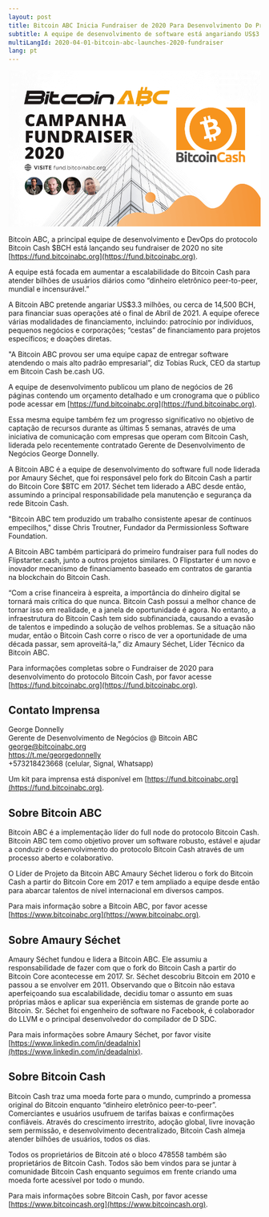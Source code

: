```yaml
---
layout: post
title: Bitcoin ABC Inicia Fundraiser de 2020 Para Desenvolvimento Do Protocolo Bitcoin Cash
subtitle: A equipe de desenvolvimento de software está angariando US$3.3 milhões para aumentar a escalabilidade do Bitcoin Cash durante o próximo ano
multiLangId: 2020-04-01-bitcoin-abc-launches-2020-fundraiser
lang: pt
---
```


![Bitcoin ABC 2020 Funding Campaign](/img/BitcoinABC-2020-Funding-pt.png)

Bitcoin ABC, a principal equipe de desenvolvimento e DevOps do protocolo Bitcoin Cash $BCH está lançando seu fundraiser de 2020 no site [https://fund.bitcoinabc.org](https://fund.bitcoinabc.org).

A equipe está focada em aumentar a escalabilidade do Bitcoin Cash para atender bilhões de usuários diários como “dinheiro eletrônico peer-to-peer, mundial e incensurável.”

A Bitcoin ABC pretende angariar US$3.3 milhões, ou cerca de 14,500 BCH, para financiar suas operações até o final de Abril de 2021. A equipe oferece várias modalidades de financiamento, incluindo: patrocínio por indivíduos, pequenos negócios e corporações; “cestas” de financiamento para projetos específicos; e doações diretas.

"A Bitcoin ABC provou ser uma equipe capaz de entregar software atendendo o mais alto padrão empresarial”, diz Tobias Ruck, CEO da startup em Bitcoin Cash be.cash UG.

A equipe de desenvolvimento publicou um plano de negócios de 26 páginas contendo um orçamento detalhado e um cronograma que o público pode acessar em [https://fund.bitcoinabc.org](https://fund.bitcoinabc.org).

Essa mesma equipe também fez um progresso significativo no objetivo de captação de recursos durante as últimas 5 semanas, através de uma iniciativa de comunicação com empresas que operam com Bitcoin Cash, liderada pelo recentemente contratado Gerente de Desenvolvimento de Negócios George Donnelly.

A Bitcoin ABC é a equipe de desenvolvimento do software full node liderada por Amaury Séchet, que foi responsável pelo fork do Bitcoin Cash a partir do Bitcoin Core $BTC em 2017. Séchet tem liderado a ABC desde então, assumindo a principal responsabilidade pela manutenção e segurança da rede Bitcoin Cash.

"Bitcoin ABC tem produzido um trabalho consistente apesar de contínuos empecilhos," disse Chris Troutner, Fundador da Permissionless Software Foundation.

A Bitcoin ABC também participará do primeiro fundraiser para full nodes do Flipstarter.cash, junto a outros projetos similares. O Flipstarter é um novo e inovador mecanismo de financiamento baseado em contratos de garantia na blockchain do Bitcoin Cash.

“Com a crise financeira à espreita, a importância do dinheiro digital se tornará mais crítica do que nunca. Bitcoin Cash possui a melhor chance de tornar isso em realidade, e a janela de oportunidade é agora. No entanto, a infraestrutura do Bitcoin Cash tem sido subfinanciada, causando a evasão de talentos e impedindo a solução de velhos problemas. Se a situação não mudar, então o Bitcoin Cash corre o risco de ver a oportunidade de uma década passar, sem aproveitá-la,” diz Amaury Séchet, Líder Técnico da Bitcoin ABC.

Para informações completas sobre o Fundraiser de 2020 para desenvolvimento do protocolo Bitcoin Cash, por favor acesse [https://fund.bitcoinabc.org](https://fund.bitcoinabc.org).

## Contato Imprensa

<p>George Donnelly <br />
Gerente de Desenvolvimento de Negócios @ Bitcoin ABC<br />
<a href="mailto:george@bitcoinabc.org">george@bitcoinabc.org</a><br />
<a href="https://t.me/georgedonnelly">https://t.me/georgedonnelly</a><br />
+573218423668 (celular, Signal, Whatsapp)</p>

Um kit para imprensa está disponível em [https://fund.bitcoinabc.org](https://fund.bitcoinabc.org).

## Sobre Bitcoin ABC

Bitcoin ABC é a implementação líder do full node do protocolo Bitcoin Cash. Bitcoin ABC tem como objetivo prover um software robusto, estável e ajudar a conduzir o desenvolvimento do protocolo Bitcoin Cash através de um processo aberto e colaborativo.

O Líder de Projeto da Bitcoin ABC Amaury Séchet liderou o fork do Bitcoin Cash a partir do Bitcoin Core em 2017 e tem ampliado a equipe desde então para abarcar talentos de nível internacional em diversos campos.

Para mais informação sobre a Bitcoin ABC, por favor acesse [https://www.bitcoinabc.org](https://www.bitcoinabc.org).

## Sobre Amaury Séchet

Amaury Séchet fundou e lidera a Bitcoin ABC. Ele assumiu a responsabilidade de fazer com que o fork do Bitcoin Cash a partir do Bitcoin Core acontecesse em 2017. Sr. Séchet descobriu Bitcoin em 2010 e passou a se envolver em 2011. Observando que o Bitcoin não estava aperfeiçoando sua escalabilidade, decidiu tomar o assunto em suas próprias mãos e aplicar sua experiência em sistemas de grande porte ao Bitcoin. Sr. Séchet foi engenheiro de software no Facebook, é colaborador do LLVM e o principal desenvolvedor do compilador de D SDC.

Para mais informações sobre Amaury Séchet, por favor visite [https://www.linkedin.com/in/deadalnix](https://www.linkedin.com/in/deadalnix).

## Sobre Bitcoin Cash

Bitcoin Cash traz uma moeda forte para o mundo, cumprindo a promessa original do Bitcoin enquanto “dinheiro eletrônico peer-to-peer”. Comerciantes e usuários usufruem de tarifas baixas e confirmações confiáveis. Através do crescimento irrestrito, adoção global, livre inovação sem permissão, e desenvolvimento decentralizado, Bitcoin Cash almeja atender bilhões de usuários, todos os dias.

Todos os proprietários de Bitcoin até o bloco 478558 também são proprietários de Bitcoin Cash. Todos são bem vindos para se juntar à comunidade Bitcoin Cash enquanto seguimos em frente criando uma moeda forte acessível por todo o mundo.

Para mais informações sobre Bitcoin Cash, por favor acesse [https://www.bitcoincash.org](https://www.bitcoincash.org).
